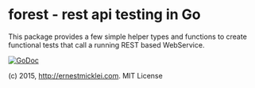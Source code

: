 # forest - rest api testing in Go

This package provides a few simple helper types and functions to create
functional tests that call a running REST based WebService.

[![GoDoc](https://godoc.org/github.com/emicklei/rat?status.svg)](https://godoc.org/github.com/emicklei/rat)
		
(c) 2015, http://ernestmicklei.com. MIT License	
